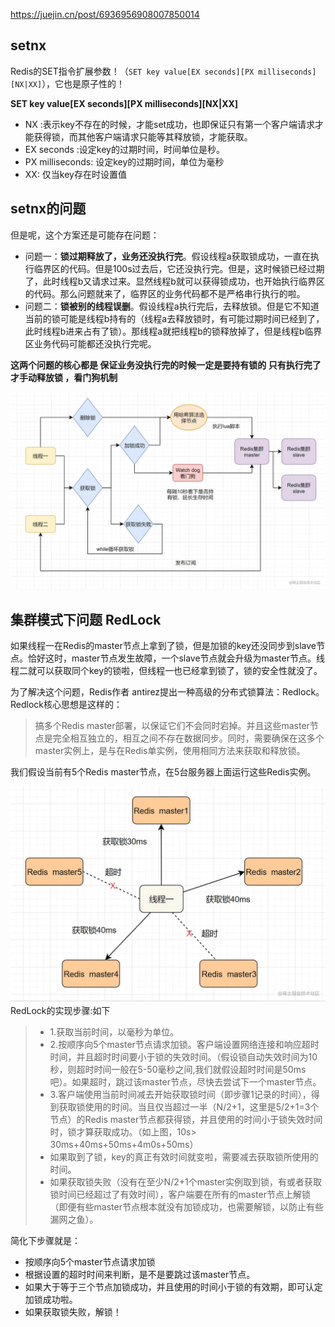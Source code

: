 https://juejin.cn/post/6936956908007850014

## setnx
Redis的SET指令扩展参数！（`SET key value[EX seconds][PX milliseconds][NX|XX]`），它也是原子性的！

**SET key value[EX seconds][PX milliseconds][NX|XX]**

-   NX :表示key不存在的时候，才能set成功，也即保证只有第一个客户端请求才能获得锁，而其他客户端请求只能等其释放锁，才能获取。
-   EX seconds :设定key的过期时间，时间单位是秒。
-   PX milliseconds: 设定key的过期时间，单位为毫秒
-   XX: 仅当key存在时设置值

## setnx的问题
但是呢，这个方案还是可能存在问题：


-   问题一：**锁过期释放了，业务还没执行完**。假设线程a获取锁成功，一直在执行临界区的代码。但是100s过去后，它还没执行完。但是，这时候锁已经过期了，此时线程b又请求过来。显然线程b就可以获得锁成功，也开始执行临界区的代码。那么问题就来了，临界区的业务代码都不是严格串行执行的啦。
-   问题二：**锁被别的线程误删**。假设线程a执行完后，去释放锁。但是它不知道当前的锁可能是线程b持有的（线程a去释放锁时，有可能过期时间已经到了，此时线程b进来占有了锁）。那线程a就把线程b的锁释放掉了，但是线程b临界区业务代码可能都还没执行完呢。

  **这两个问题的核心都是  保证业务没执行完的时候一定是要持有锁的  只有执行完了  才手动释放锁 ，看门狗机制**

![](Redisson底层原理图.png)

## 集群模式下问题 RedLock
如果线程一在Redis的master节点上拿到了锁，但是加锁的key还没同步到slave节点。恰好这时，master节点发生故障，一个slave节点就会升级为master节点。线程二就可以获取同个key的锁啦，但线程一也已经拿到锁了，锁的安全性就没了。

为了解决这个问题，Redis作者 antirez提出一种高级的分布式锁算法：Redlock。Redlock核心思想是这样的：

> 搞多个Redis master部署，以保证它们不会同时宕掉。并且这些master节点是完全相互独立的，相互之间不存在数据同步。同时，需要确保在这多个master实例上，是与在Redis单实例，使用相同方法来获取和释放锁。

我们假设当前有5个Redis master节点，在5台服务器上面运行这些Redis实例。

  ![](RedLock,集群部署示意图.png)
  RedLock的实现步骤:如下

> -   1.获取当前时间，以毫秒为单位。
> -   2.按顺序向5个master节点请求加锁。客户端设置网络连接和响应超时时间，并且超时时间要小于锁的失效时间。（假设锁自动失效时间为10秒，则超时时间一般在5-50毫秒之间,我们就假设超时时间是50ms吧）。如果超时，跳过该master节点，尽快去尝试下一个master节点。
> -   3.客户端使用当前时间减去开始获取锁时间（即步骤1记录的时间），得到获取锁使用的时间。当且仅当超过一半（N/2+1，这里是5/2+1=3个节点）的Redis master节点都获得锁，并且使用的时间小于锁失效时间时，锁才算获取成功。（如上图，10s> 30ms+40ms+50ms+4m0s+50ms）
> -   如果取到了锁，key的真正有效时间就变啦，需要减去获取锁所使用的时间。
> -   如果获取锁失败（没有在至少N/2+1个master实例取到锁，有或者获取锁时间已经超过了有效时间），客户端要在所有的master节点上解锁（即便有些master节点根本就没有加锁成功，也需要解锁，以防止有些漏网之鱼）。

简化下步骤就是：

-   按顺序向5个master节点请求加锁
-   根据设置的超时时间来判断，是不是要跳过该master节点。
-   如果大于等于三个节点加锁成功，并且使用的时间小于锁的有效期，即可认定加锁成功啦。
-   如果获取锁失败，解锁！
